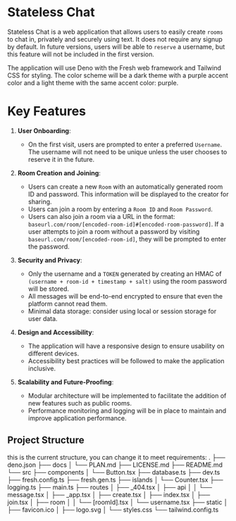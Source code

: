 # Stateless Chat

Stateless Chat is a web application that allows users to easily create `rooms` to chat in, privately and securely using text. It does not require any signup by default. In future versions, users will be able to `reserve` a username, but this feature will not be included in the first version.

The application will use Deno with the Fresh web framework and Tailwind CSS for styling. The color scheme will be a dark theme with a purple accent color and a light theme with the same accent color: purple.

# Key Features

1. **User Onboarding**:
   - On the first visit, users are prompted to enter a preferred `Username`. The username will not need to be unique unless the user chooses to reserve it in the future.

2. **Room Creation and Joining**:
   - Users can create a new `Room` with an automatically generated room ID and password. This information will be displayed to the creator for sharing.
   - Users can join a room by entering a `Room ID` and `Room Password`.
   - Users can also join a room via a URL in the format: `baseurl.com/room/[encoded-room-id]#[encoded-room-password]`. If a user attempts to join a room without a password by visiting `baseurl.com/room/[encoded-room-id]`, they will be prompted to enter the password.

3. **Security and Privacy**:
   - Only the username and a `TOKEN` generated by creating an HMAC of `(username + room-id + timestamp + salt)` using the room password will be stored.
   - All messages will be end-to-end encrypted to ensure that even the platform cannot read them.
   - Minimal data storage: consider using local or session storage for user data.

4. **Design and Accessibility**:
   - The application will have a responsive design to ensure usability on different devices.
   - Accessibility best practices will be followed to make the application inclusive.

5. **Scalability and Future-Proofing**:
   - Modular architecture will be implemented to facilitate the addition of new features such as public rooms.
   - Performance monitoring and logging will be in place to maintain and improve application performance.

## Project Structure
this is the current structure, you can change it to meet requirements:
.
├── deno.json
├── docs
│   └── PLAN.md
├── LICENSE.md
├── README.md
└── src
    ├── components
    │   └── Button.tsx
    ├── database.ts
    ├── dev.ts
    ├── fresh.config.ts
    ├── fresh.gen.ts
    ├── islands
    │   └── Counter.tsx
    ├── logging.ts
    ├── main.ts
    ├── routes
    │   ├── _404.tsx
    │   ├── api
    │   │   └── message.tsx
    │   ├── _app.tsx
    │   ├── create.tsx
    │   ├── index.tsx
    │   ├── join.tsx
    │   ├── room
    │   │   └── [roomId].tsx
    │   └── username.tsx
    ├── static
    │   ├── favicon.ico
    │   ├── logo.svg
    │   └── styles.css
    └── tailwind.config.ts